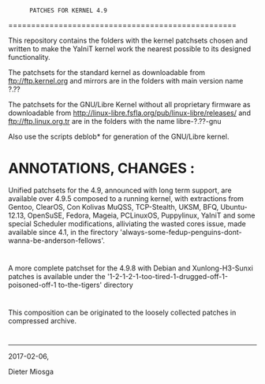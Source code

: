           PATCHES FOR KERNEL 4.9
==================================================

This repository contains the folders with the
kernel patchsets chosen and written to make the 
YaIniT kernel work the nearest possible to its designed functionality.

The patchsets for the standard kernel as downloadable from 
ftp://ftp.kernel.org    and mirrors
are in the folders with main version name  ?.??

The patchsets for the GNU/Libre Kernel without all proprietary
firmware as downloadable from 
http://linux-libre.fsfla.org/pub/linux-libre/releases/     and     ftp://ftp.linux.org.tr 
are in the folders with the name libre-?.??-gnu

Also use the scripts deblob*  for generation of the GNU/Libre kernel.

ANNOTATIONS, CHANGES :
============================================

Unified patchsets for the 4.9, announced with long term support, 
are available over 4.9.5 composed to a running kernel, with extractions from Gentoo, ClearOS, 
Con Kolivas MuQSS, TCP-Stealth, UKSM, BFQ, Ubuntu-12.13, OpenSuSE, Fedora, Mageia, PCLinuxOS, 
Puppylinux, YaIniT and some special Scheduler modifications, 
alliviating the wasted cores issue, made available since 4.1, 
in the firectory  'always-some-fedup-penguins-dont-wanna-be-anderson-fellows'.   
#
A more complete patchset for the 4.9.8 with Debian and Xunlong-H3-Sunxi patches is available under the 
'1-2-1-2-1-too-tired-1-drugged-off-1-poisoned-off-1 to-the-tigers'  directory
#
This composition can be originated to the loosely collected patches
in compressed archive.
#

------------------------------------------------------------------------------------------------------------------

2017-02-06, 

Dieter Miosga 
 

